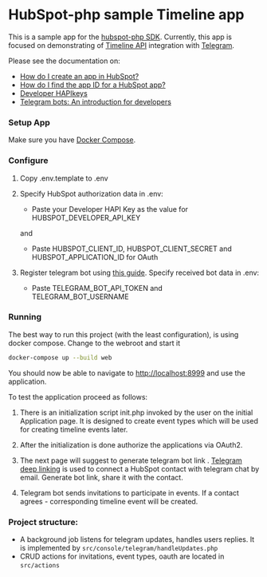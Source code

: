 # HubSpot-php sample Timeline app

This is a sample app for the [hubspot-php SDK](https://github.com/HubSpot/hubspot-php). 
Currently, this app is focused on demonstrating of [Timeline API](https://developers.hubspot.com/docs/methods/timeline/timeline-overview)
integration with [Telegram](https://telegram.org/).

Please see the documentation on:
- [How do I create an app in HubSpot?](https://developers.hubspot.com/docs/faq/how-do-i-create-an-app-in-hubspot)
- [How do I find the app ID for a HubSpot app?](https://developers.hubspot.com/docs/faq/how-do-i-find-the-app-id)
- [Developer HAPIkeys](https://developers.hubspot.com/docs/faq/developer-hapikeys)
- [Telegram bots: An introduction for developers](https://core.telegram.org/bots)

### Setup App

Make sure you have [Docker Compose](https://docs.docker.com/compose/).

### Configure

1. Copy .env.template to .env
2. Specify HubSpot authorization data in .env:

   - Paste your Developer HAPI Key as the value for HUBSPOT_DEVELOPER_API_KEY

   and

   - Paste HUBSPOT_CLIENT_ID, HUBSPOT_CLIENT_SECRET and HUBSPOT_APPLICATION_ID for OAuth
    
3. Register telegram bot using [this guide](https://core.telegram.org/bots). Specify received bot data in .env:
   
    - Paste TELEGRAM_BOT_API_TOKEN and TELEGRAM_BOT_USERNAME
    
### Running

The best way to run this project (with the least configuration), is using docker compose.  Change to the webroot and start it

```bash
docker-compose up --build web
```
You should now be able to navigate to [http://localhost:8999](http://localhost:8999) and use the application.

To test the application proceed as follows:

1. There is an initialization script init.php invoked by the user 
on the initial Application page. It is designed to create event types which will be used
for creating timeline events later.

2. After the initialization is done authorize the applications via OAuth2.

3. The next page will suggest to generate telegram bot link
. [Telegram deep linking](https://core.telegram.org/bots#deep-linking) is used to connect
a HubSpot contact with telegram chat by email. Generate bot link, share it with the contact.

4. Telegram bot sends invitations to participate in events. If a contact agrees - corresponding 
timeline event will be created.

### Project structure:

- A background job listens for telegram updates, handles users replies. It is implemented by 
`src/console/telegram/handleUpdates.php`
- CRUD actions for invitations, event types, oauth are located in `src/actions`

